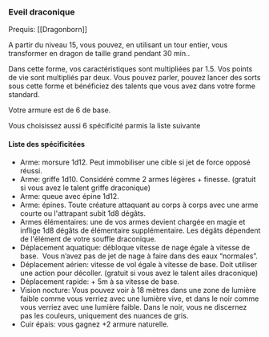 ### Eveil draconique

Prequis: [[Dragonborn]]

A partir du niveau 15, vous pouvez, en utilisant un tour entier, vous transformer en dragon de taille grand pendant 30 min..

Dans cette forme, vos caractéristiques sont multipliées par 1.5. Vos points de vie sont multipliés par deux. Vous pouvez parler, pouvez lancer des sorts sous cette forme et bénéficiez des talents que vous avez dans votre forme standard.

Votre armure est de 6 de base.

Vous choisissez aussi 6 spécificité parmis la liste suivante

#### Liste des spécificitées

- Arme: morsure 1d12. Peut immobiliser une cible si jet de force opposé réussi.
- Arme: griffe 1d10. Considéré comme 2 armes légères + finesse. (gratuit si vous avez le talent griffe draconique)
- Arme: queue avec épine 1d12.
- Arme: épines. Toute créature attaquant au corps à corps avec une arme courte ou l'attrapant subit 1d8 dégâts.
- Armes élémentaires: une de vos armes devient chargée en magie et inflige 1d8 dégâts de élémentaire supplémentaire. Les dégâts dépendent de l'élément de votre souffle draconique.
- Déplacement aquatique: débloque vitesse de nage égale à vitesse de base.  Vous n’avez pas de jet de nage à faire dans des eaux “normales”.
- Déplacement aérien: vitesse de vol égale à vitesse de base. Doit utiliser une action pour décoller. (gratuit si vous avez le talent ailes draconique)
- Déplacement rapide: + 5m à sa vitesse de base.
- Vision nocture: Vous pouvez voir à 18 mètres dans une zone de lumière faible comme vous verriez avec une lumière vive, et dans le noir comme vous verriez avec une lumière faible. Dans le noir, vous ne discernez pas les couleurs, uniquement des nuances de gris.
- Cuir épais: vous gagnez +2 armure naturelle.